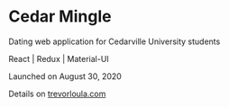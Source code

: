 # Cedar Mingle
Dating web application for Cedarville University students

React | Redux | Material-UI

Launched on August 30, 2020

Details on [trevorloula.com](https://trevorloula.com/#cm)

